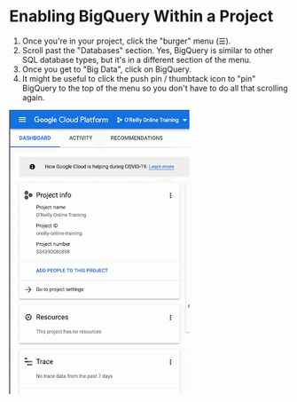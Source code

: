 # Enabling BigQuery Within a Project

1. Once you're in your project, click the "burger" menu (☰).
2. Scroll past the "Databases" section.  Yes, BigQuery is similar to other SQL database types, but it's in a different section of the menu.
3. Once you get to "Big Data", click on BigQuery.
4. It might be useful to click the push pin / thumbtack icon to "pin" BigQuery to the top of the menu so you don't have to do all that scrolling again.

![](media/add_bigquery.gif)
